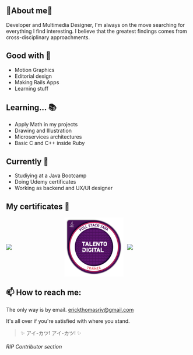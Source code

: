 ## 🌸About me🌸

Developer and Multimedia Designer, I'm always on the move searching for everything I find interesting. I believe that the greatest findings comes from cross-disciplinary approachments.

## Good with 🎀

- Motion Graphics
- Editorial design
- Making Rails Apps
- Learning stuff

## Learning... 📚

- Apply Math in my projects
- Drawing and Illustration
- Microservices architectures
- Basic C and C++ inside Ruby

## Currently 🌟

- Studiying at a Java Bootcamp
- Doing Udemy certificates
- Working as backend and UX/UI designer

## My certificates 💎

<div style="display: flex; align-items: middle; gap: 10px;">
  <a href="#" target="_blank" style="display: flex; align-items: center;">
    <img src="rails-certificate.png" width="150">
  </a>
  <a href="#" target="_blank" style="display: flex; align-items: center;">
    <img src="java-certificate.png" width="162">
  </a>
  <a href="#" target="_blank" style="display: flex; align-items: center;">
    <img src="scrum-badge.png" width="150">
  </a>
</div>


## 📫 How to reach me:

The only way is by email.
erickthomasriv@gmail.com

It's all over if you're satisfied with where you stand.

> ✨ アイ-カツ! アイ-カツ! ✨

###### RIP Contributor section
